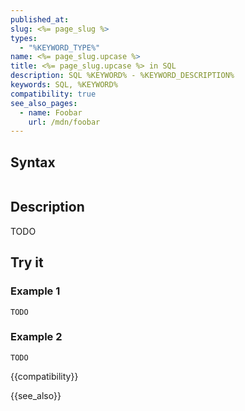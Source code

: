 ```yaml
---
published_at:
slug: <%= page_slug %>
types:
  - "%KEYWORD_TYPE%"
name: <%= page_slug.upcase %>
title: <%= page_slug.upcase %> in SQL
description: SQL %KEYWORD% - %KEYWORD_DESCRIPTION%
keywords: SQL, %KEYWORD%
compatibility: true
see_also_pages:
  - name: Foobar
    url: /mdn/foobar
---
```


## Syntax

~~~pgsql
~~~

## Description

TODO

## Try it

### Example 1

~~~pgsql
TODO
~~~

### Example 2

~~~pgsql
TODO
~~~

{{compatibility}}

{{see_also}}
